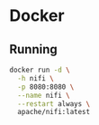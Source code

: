 # Docker

## Running

```sh
docker run -d \
  -h nifi \
  -p 8080:8080 \
  --name nifi \
  --restart always \
  apache/nifi:latest
```
